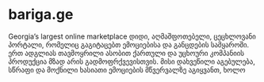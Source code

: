 bariga.ge
======

Georgia’s largest online marketplace 
დიდი, აღმაშფოთებელი, ცეცხლოვანი პორტალი, რომელიც გაგიტაცებთ ემოციებისა და განცდების სამყაროში. ერთ ადგლიას თავმოყრილი ასობით ქართული და უცხოური კომპანიის პროდუქცია მზად არის გადმოფრქვევისთვის. მისი დახვეწილი აგებულება, სწრაფი და მოქნილი ხასიათი ემოციების მწვერვალზე აგიყვანთ, ხოლო 
